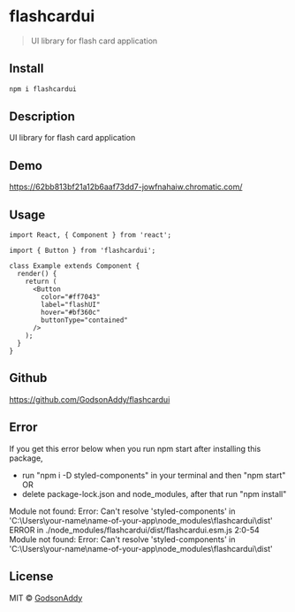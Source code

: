 # flashcardui

> UI library for flash card application

## Install

```bash
npm i flashcardui
```

## Description

UI library for flash card application

## Demo

https://62bb813bf21a12b6aaf73dd7-jowfnahaiw.chromatic.com/

## Usage

```tsx
import React, { Component } from 'react';

import { Button } from 'flashcardui';

class Example extends Component {
  render() {
    return (
      <Button
        color="#ff7043"
        label="flashUI"
        hover="#bf360c"
        buttonType="contained"
      />
    );
  }
}
```

## Github

https://github.com/GodsonAddy/flashcardui

## Error

If you get this error below when you run npm start after installing this package,

- run "npm i -D styled-components" in your terminal and then "npm start" OR
- delete package-lock.json and node_modules, after that run "npm install"

Module not found: Error: Can't resolve 'styled-components' in 'C:\Users\your-name\name-of-your-app\node_modules\flashcardui\dist'
ERROR in ./node_modules/flashcardui/dist/flashcardui.esm.js 2:0-54
Module not found: Error: Can't resolve 'styled-components' in 'C:\Users\your-name\name-of-your-app\node_modules\flashcardui\dist'

## License

MIT © [GodsonAddy](https://github.com/GodsonAdy)
